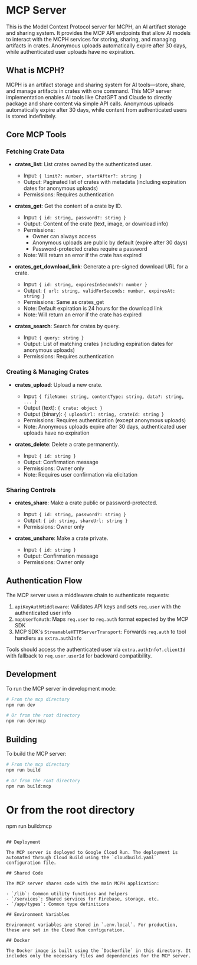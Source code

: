 # MCP Server

This is the Model Context Protocol server for MCPH, an AI artifact storage and sharing system. It provides the MCP API endpoints that allow AI models to interact with the MCPH services for storing, sharing, and managing artifacts in crates. Anonymous uploads automatically expire after 30 days, while authenticated user uploads have no expiration.

## What is MCPH?

MCPH is an artifact storage and sharing system for AI tools—store, share, and manage artifacts in crates with one command. This MCP server implementation enables AI tools like ChatGPT and Claude to directly package and share content via simple API calls. Anonymous uploads automatically expire after 30 days, while content from authenticated users is stored indefinitely.

## Core MCP Tools

### Fetching Crate Data

- **crates_list**: List crates owned by the authenticated user.
  - Input: `{ limit?: number, startAfter?: string }`
  - Output: Paginated list of crates with metadata (including expiration dates for anonymous uploads)
  - Permissions: Requires authentication

- **crates_get**: Get the content of a crate by ID.
  - Input: `{ id: string, password?: string }`
  - Output: Content of the crate (text, image, or download info)
  - Permissions:
    - Owner can always access
    - Anonymous uploads are public by default (expire after 30 days)
    - Password-protected crates require a password
  - Note: Will return an error if the crate has expired

- **crates_get_download_link**: Generate a pre-signed download URL for a crate.
  - Input: `{ id: string, expiresInSeconds?: number }`
  - Output: `{ url: string, validForSeconds: number, expiresAt: string }`
  - Permissions: Same as crates_get
  - Note: Default expiration is 24 hours for the download link
  - Note: Will return an error if the crate has expired

- **crates_search**: Search for crates by query.
  - Input: `{ query: string }`
  - Output: List of matching crates (including expiration dates for anonymous uploads)
  - Permissions: Requires authentication

### Creating & Managing Crates

- **crates_upload**: Upload a new crate.
  - Input: `{ fileName: string, contentType: string, data?: string, ... }`
  - Output (text): `{ crate: object }`
  - Output (binary): `{ uploadUrl: string, crateId: string }`
  - Permissions: Requires authentication (except anonymous uploads)
  - Note: Anonymous uploads expire after 30 days, authenticated user uploads have no expiration

- **crates_delete**: Delete a crate permanently.
  - Input: `{ id: string }`
  - Output: Confirmation message
  - Permissions: Owner only
  - Note: Requires user confirmation via elicitation

### Sharing Controls

- **crates_share**: Make a crate public or password-protected.
  - Input: `{ id: string, password?: string }`
  - Output: `{ id: string, shareUrl: string }`
  - Permissions: Owner only

- **crates_unshare**: Make a crate private.
  - Input: `{ id: string }`
  - Output: Confirmation message
  - Permissions: Owner only

## Authentication Flow

The MCP server uses a middleware chain to authenticate requests:

1. `apiKeyAuthMiddleware`: Validates API keys and sets `req.user` with the authenticated user info
2. `mapUserToAuth`: Maps `req.user` to `req.auth` format expected by the MCP SDK
3. MCP SDK's `StreamableHTTPServerTransport`: Forwards `req.auth` to tool handlers as `extra.authInfo`

Tools should access the authenticated user via `extra.authInfo?.clientId` with fallback to `req.user.userId` for backward compatibility.

## Development

To run the MCP server in development mode:

```bash
# From the mcp directory
npm run dev

# Or from the root directory
npm run dev:mcp
```

## Building

To build the MCP server:

```bash
# From the mcp directory
npm run build

# Or from the root directory
npm run build:mcp
```

# Or from the root directory

npm run build:mcp

```

## Deployment

The MCP server is deployed to Google Cloud Run. The deployment is automated through Cloud Build using the `cloudbuild.yaml` configuration file.

## Shared Code

The MCP server shares code with the main MCPH application:

- `/lib`: Common utility functions and helpers
- `/services`: Shared services for Firebase, storage, etc.
- `/app/types`: Common type definitions

## Environment Variables

Environment variables are stored in `.env.local`. For production, these are set in the Cloud Run configuration.

## Docker

The Docker image is built using the `Dockerfile` in this directory. It includes only the necessary files and dependencies for the MCP server.
```
